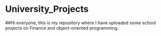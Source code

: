 # University_Projects
##Hi everyone, this is my repository where  I have uploaded some school projects on Finance and object-oriented programming.
